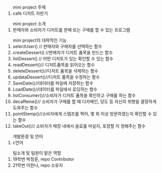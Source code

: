 <html>
<body>
   <ol>mini project 주제
      <li> cafe 디저트 자판기
   </ol>
   <ol>mini project 소개 
      <li>판매자와 소비자가 디저트를 판매 또는 구매를 할 수 있는 프로그램
   </ol>
   <ol>mini project의 대략적인 기능
      <li>selectUser() // 판매자와 구매자를 선택하는 함수
      <li>createDessert() //판매자가 디저트 품목을 만드는 함수 
      <li>listDessert() // 어떤 디저트가 있는 확인할 수 있는 함수
      <li>readDessert()// 디저트품목을 읽어오는 함수
      <li>deleteDessert()//디저트 품목을 삭제하는 함수 
      <li>updataDessert()//디저트 품목을 수정하는 함수
      <li>SaveDate()//데이터를 파일에 저장하는 함수
      <li>LoadDate()//데이터를 파일에서 로딩하는 함수
      <li>listConsumer()//소비자가 디저트 품목을 확인하고 구매를 하는 함수
      <li>decaffeine()// 소비자가 구매를 할 때 디카페인, 당도 등 자신의 취향을 결정하게
도와주는 함수
      <li>pointStemp()//소비자에게 스탬프를 찍어, 몇 회 이상 방문하였는지
확인할 수 있는 함수 
      <li>takeOut()// 소비자가 매장 내에서 음료를 마실지, 포장할 지 정해주는 함수
   </ol>
   <ol>개발환경 및 언어
      <li> c언어
   </ol>
   <ol>팀소개 및 팀원이 맡은 역할
      <li>19학번 박정훈, repo Contributor
      <li>21학번 이한나, repo 소유자
   </ol>
</body>
</html>
